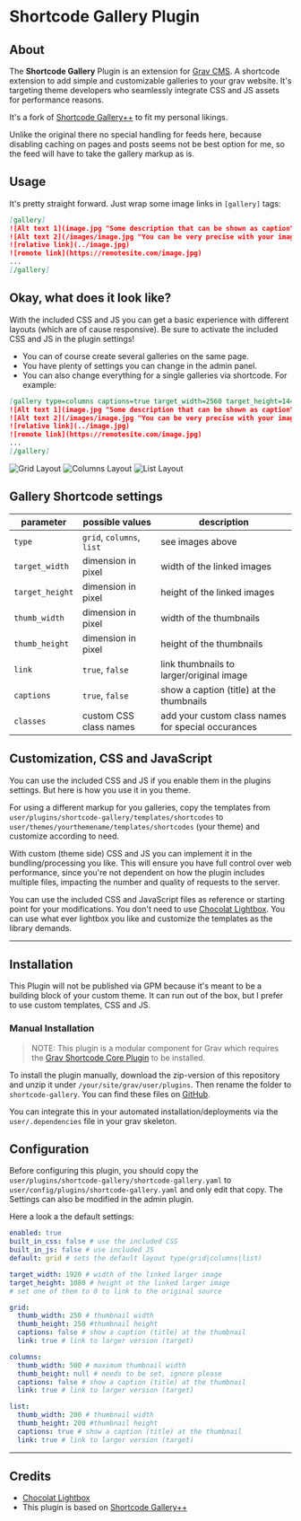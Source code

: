 # Shortcode Gallery Plugin

## About

The **Shortcode Gallery** Plugin is an extension for [Grav CMS](http://github.com/getgrav/grav). A shortcode extension to add simple and customizable galleries to your grav website. It's targeting theme developers who seamlessly integrate CSS and JS assets for performance reasons.

It's a fork of [Shortcode Gallery++](https://github.com/sal0max/grav-plugin-shortcode-gallery-plusplus) to fit my personal likings.

Unlike the original there no special handling for feeds here, because disabling caching on pages and posts seems not be best option for me, so the feed will have to take the gallery markup as is.

## Usage

It's pretty straight forward. Just wrap some image links in `[gallery]` tags:

```markdown
[gallery]
![Alt text 1](image.jpg "Some description that can be shown as caption")
![Alt text 2](/images/image.jpg "You can be very precise with your image title if you like to.")
![relative link](../image.jpg)
![remote link](https://remotesite.com/image.jpg)
...
[/gallery]
```

## Okay, what does it look like?

With the included CSS and JS you can get a basic experience with different layouts (which are of cause responsive). Be sure to activate the included CSS and JS in the plugin settings!

* You can of course create several galleries on the same page.
* You have plenty of settings you can change in the admin panel.
* You can also change everything for a single galleries via shortcode. For example:

```markdown
[gallery type=columns captions=true target_width=2560 target_height=1440]
![Alt text 1](image.jpg "Some description that can be shown as caption")
![Alt text 2](/images/image.jpg "You can be very precise with your image title if you like to.")
![relative link](../image.jpg)
![remote link](https://remotesite.com/image.jpg)
...
[/gallery]
```

![Grid Layout](assets/grid.jpg)
![Columns Layout](assets/columns.jpg)
![List Layout](assets/list.jpg)

## Gallery Shortcode settings

| parameter   | possible values | description |
|-------------|-----------------| ------------|
| `type` | `grid`, `columns`, `list` | see images above
| `target_width` | dimension in pixel | width of the linked images
| `target_height` | dimension in pixel | height of the linked images
| `thumb_width` | dimension in pixel | width of the thumbnails
| `thumb_height` | dimension in pixel | height of the thumbnails
| `link` | `true`, `false` | link thumbnails to larger/original image
| `captions`  | `true`, `false` | show a caption (title) at the thumbnails
| `classes` | custom CSS class names | add your custom class names for special occurances

## Customization, CSS and JavaScript

You can use the included CSS and JS if you enable them in the plugins settings. But here is how you use it in you theme.

For using a different markup for you galleries, copy the templates from `user/plugins/shortcode-gallery/templates/shortcodes` to `user/themes/yourthemename/templates/shortcodes` (your theme) and customize according to need.

With custom (theme side) CSS and JS you can implement it in the bundling/processing you like. This will ensure you have full control over web performance, since you're not dependent on how the plugin includes multiple files, impacting the number and quality of requests to the server.

You can use the included CSS and JavaScript files as reference or starting point for your modifications. You don't need to use [Chocolat Lightbox](https://github.com/nicolas-t/Chocolat). You can use what ever lightbox you like and customize the templates as the library demands.

---

## Installation

This Plugin will not be published via GPM because it's meant to be a building block of your custom theme. It can run out of the box, but I prefer to use custom templates, CSS and JS.

### Manual Installation

> NOTE: This plugin is a modular component for Grav which requires the [Grav Shortcode Core Plugin](https://github.com/getgrav/grav-plugin-shortcode-core) to be installed.

To install the plugin manually, download the zip-version of this repository and unzip it under `/your/site/grav/user/plugins`. Then rename the folder to `shortcode-gallery`. You can find these files on [GitHub](https://github.com/bitstarr/grav-plugin-shortcode-gallery).

You can integrate this in your automated installation/deployments via the `user/.dependencies` file in your grav skeleton.

## Configuration

Before configuring this plugin, you should copy the `user/plugins/shortcode-gallery/shortcode-gallery.yaml` to `user/config/plugins/shortcode-gallery.yaml` and only edit that copy. The Settings can also be modified in the admin plugin.

Here a look a the default settings:

```yaml
enabled: true
built_in_css: false # use the included CSS
built_in_js: false # use included JS
default: grid # sets the default layout type(grid|columns|list)

target_width: 1920 # width of the linked larger image
target_height: 1080 # height ot the linked larger image
# set one of them to 0 to link to the original source

grid:
  thumb_width: 250 # thumbnail width
  thumb_height: 250 #thumbnail height
  captions: false # show a caption (title) at the thumbnail
  link: true # link to larger version (target)

columns:
  thumb_width: 500 # maximum thumbnail width
  thumb_height: null # needs to be set, ignore please
  captions: false # show a caption (title) at the thumbnail
  link: true # link to larger version (target)

list:
  thumb_width: 200 # thumbnail width
  thumb_height: 200 #thumbnail height
  captions: true # show a caption (title) at the thumbnail
  link: true # link to larger version (target)
```
---

## Credits

* [Chocolat Lightbox](https://github.com/nicolas-t/Chocolat)
* This plugin is based on [Shortcode Gallery++](https://github.com/sal0max/grav-plugin-shortcode-gallery-plusplus)